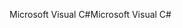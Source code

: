 <span data-ttu-id="e2ec4-101">Microsoft Visual C#</span><span class="sxs-lookup"><span data-stu-id="e2ec4-101">Microsoft Visual C#</span></span>